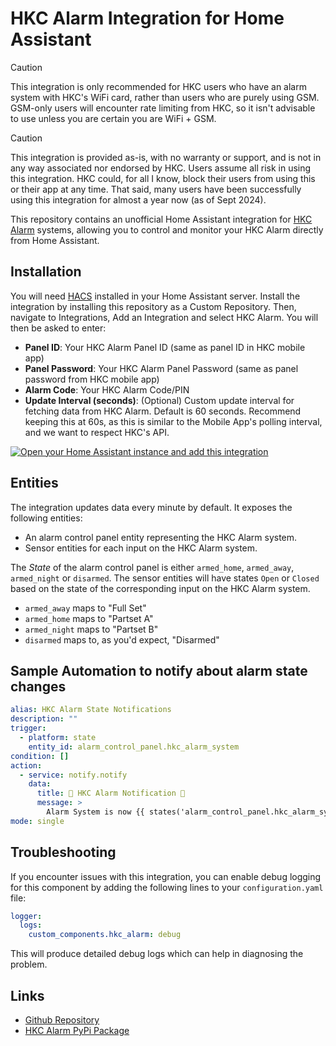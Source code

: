 # HKC Alarm Integration for Home Assistant

> [!CAUTION]
> This integration is only recommended for HKC users who have an alarm system with HKC's WiFi card, rather than users who are purely using GSM. GSM-only users will encounter rate limiting from HKC, so it isn't advisable to use unless you are certain you are WiFi + GSM.

> [!CAUTION]
> This integration is provided as-is, with no warranty or support, and is not in any way associated nor endorsed by HKC. Users assume all risk in using this integration. HKC could, for all I know, block their users from using this or their app at any time. That said, many users have been successfully using this integration for almost a year now (as of Sept 2024).

This repository contains an unofficial Home Assistant integration for [HKC Alarm](https://www.hkcsecurity.com/) systems, allowing you to control and monitor your HKC Alarm directly from Home Assistant. 

## Installation

You will need [HACS](https://hacs.xyz) installed in your Home Assistant server. Install the integration by installing this repository as a Custom Repository. Then, navigate to Integrations, Add an Integration and select HKC Alarm. You will then be asked to enter:

* **Panel ID**: Your HKC Alarm Panel ID (same as panel ID in HKC mobile app)
* **Panel Password**: Your HKC Alarm Panel Password (same as panel password from HKC mobile app)
* **Alarm Code**: Your HKC Alarm Code/PIN
* **Update Interval (seconds)**: (Optional) Custom update interval for fetching data from HKC Alarm. Default is 60 seconds. Recommend keeping this at 60s, as this is similar to the Mobile App's polling interval, and we want to respect HKC's API.

[![Open your Home Assistant instance and add this integration](https://my.home-assistant.io/badges/config_flow_start.svg)](https://my.home-assistant.io/redirect/config_flow_start/?domain=hkc_alarm)

## Entities

The integration updates data every minute by default. It exposes the following entities:

* An alarm control panel entity representing the HKC Alarm system.
* Sensor entities for each input on the HKC Alarm system.

The *State* of the alarm control panel is either `armed_home`, `armed_away`, `armed_night` or `disarmed`. The sensor entities will have states `Open` or `Closed` based on the state of the corresponding input on the HKC Alarm system.

- `armed_away` maps to "Full Set"
- `armed_home` maps to "Partset A"
- `armed_night` maps to "Partset B"
- `disarmed` maps to, as you'd expect, "Disarmed"

## Sample Automation to notify about alarm state changes

```yaml
alias: HKC Alarm State Notifications
description: ""
trigger:
  - platform: state
    entity_id: alarm_control_panel.hkc_alarm_system
condition: []
action:
  - service: notify.notify
    data:
      title: 🚨 HKC Alarm Notification 🚨
      message: >
        Alarm System is now {{ states('alarm_control_panel.hkc_alarm_system') }}
mode: single
```


## Troubleshooting

If you encounter issues with this integration, you can enable debug logging for this component by adding the following lines to your `configuration.yaml` file:

```yaml
logger:
  logs:
    custom_components.hkc_alarm: debug
```

This will produce detailed debug logs which can help in diagnosing the problem.

## Links

- [Github Repository](https://github.com/jasonmadigan/pyhkc)
- [HKC Alarm PyPi Package](https://pypi.org/project/pyhkc/)
